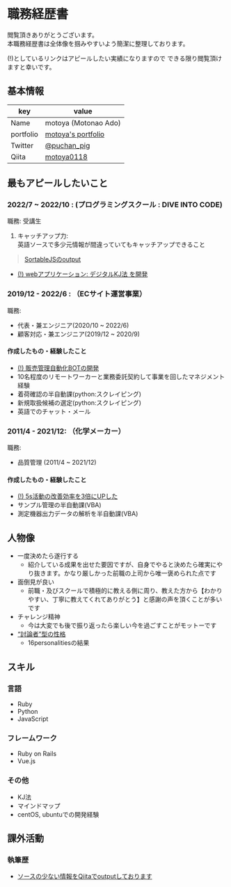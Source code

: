 # 職務経歴書
閲覧頂きありがとうございます。  
本職務経歴書は全体像を掴みやすいよう簡潔に整理しております。

(!)としているリンクはアピールしたい実績になりますので
できる限り閲覧頂けますと幸いです。

## 基本情報

|key|value|
|---|-----|
|Name|motoya (Motonao Ado)|
|portfolio|[motoya's portfolio](https://motoya-portfolio.com/)|
|Twitter|[@puchan_pig](https://twitter.com/puchan_pig)|
|Qiita|[motoya0118](https://qiita.com/motoya0118)|

## 最もアピールしたいこと

### 2022/7 ~ 2022/10 : (プログラミングスクール : DIVE INTO CODE)
職務: 受講生

1. キャッチアップ力:  
英語ソースで多少元情報が間違っていてもキャッチアップできること
>[SortableJSのoutput](https://qiita.com/motoya0118/items/ed4aea14a50c5d39a24d)

- [(!) webアプリケーション: デジタルKJ法 を開発](https://kj-method.link/)

### 2019/12 - 2022/6 : （ECサイト運営事業）

職務: 
- 代表・兼エンジニア(2020/10 ~ 2022/6)
- 顧客対応・兼エンジニア(2019/12 ~ 2020/9)

#### 作成したもの・経験したこと

- [(!) 販売管理自動化BOTの開発](https://motoya-portfolio.com/cosme-system/)
- 10名程度のリモートワーカーと業務委託契約して事業を回したマネジメント経験
- 着荷確認の半自動課(python:スクレイピング)
- 新規取扱候補の選定(python:スクレイピング)
- 英語でのチャット・メール

### 2011/4 - 2021/12: （化学メーカー）

職務: 
- 品質管理 (2011/4 ~ 2021/12)

#### 作成したもの・経験したこと

- [(!) 5s活動の改善効率を3倍にUPした](https://motoya-portfolio.com/5s/)
- サンプル管理の半自動課(VBA)
- 測定機器出力データの解析を半自動課(VBA)

## 人物像
- 一度決めたら遂行する
  - 紹介している成果を出せた要因ですが、自身でやると決めたら確実にやり抜きます。かなり厳しかった前職の上司から唯一褒められた点です
- 面倒見が良い
  - 前職・及びスクールで積極的に教える側に周り、教えた方から【わかりやすい、丁寧に教えてくれてありがとう】と感謝の声を頂くことが多いです
- チャレンジ精神
  - 今は大変でも後で振り返ったら楽しい今を過ごすことがモットーです
- [“討論者”型の性格](https://www.16personalities.com/ja/entp%E5%9E%8B%E3%81%AE%E6%80%A7%E6%A0%BC)
  - 16personalitiesの結果
## スキル
### 言語
- Ruby
- Python
- JavaScript

### フレームワーク

- Ruby on Rails
- Vue.js

### その他

- KJ法
- マインドマップ
- centOS, ubuntuでの開発経験

## 課外活動

### 執筆歴
* [ソースの少ない情報をQiitaでoutputしております](https://qiita.com/motoya0118)
